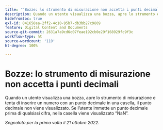 ```yaml
---
title: '“Bozze: lo strumento di misurazione non accetta i punti decimali”'
description: Quando un utente visualizza una bozza, apre lo strumento di misurazione e tenta di inserire un numero con un punto decimale in una casella, il punto decimale non viene visualizzato. Se l’utente immette un punto decimale prima di qualsiasi cifra, nella casella viene visualizzato NaN.
hidefromtoc: true
exl-id: 841658aa-2ff2-4c10-95b7-db3bb27c9809
feature: Digital Content and Documents
source-git-commit: 2631a7a9cd6c07feae192cb0e29f168929fc9f3c
workflow-type: ht
source-wordcount: '110'
ht-degree: 100%

---
```


# Bozze: lo strumento di misurazione non accetta i punti decimali

<!--Requested article.This article is on the WF and WFP TOC. -->

Quando un utente visualizza una bozza, apre lo strumento di misurazione e tenta di inserire un numero con un punto decimale in una casella, il punto decimale non viene visualizzato. Se l’utente immette un punto decimale prima di qualsiasi cifra, nella casella viene visualizzato “NaN”.

_Segnalato per la prima volta il 21 ottobre 2022._
